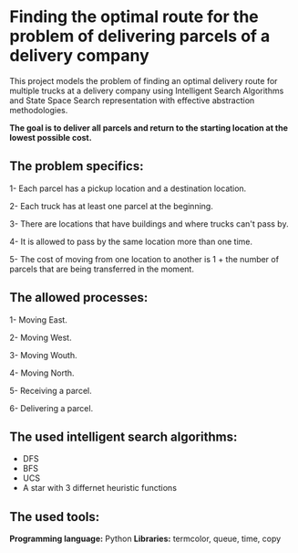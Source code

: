 # Finding the optimal route for the problem of delivering parcels of a delivery company
This project models the problem of finding an optimal delivery route for multiple trucks at a delivery company using Intelligent Search Algorithms and State Space Search representation with effective abstraction methodologies.

**The goal is to deliver all parcels and return to the starting location at the lowest possible cost.**

## The problem specifics:
1- Each parcel has a pickup location and a destination location.

2- Each truck has at least one parcel at the beginning.

3- There are locations that have buildings and where trucks can't pass by.

4- It is allowed to pass by the same location more than one time.

5- The cost of moving from one location to another is 1 + the number of parcels that are being transferred in the moment.

## The allowed processes:
1- Moving East.

2- Moving West.

3- Moving Wouth.

4- Moving North.

5- Receiving a parcel.

6- Delivering a parcel.

## The used intelligent search algorithms:
- DFS
- BFS
- UCS
- A star with 3 differnet heuristic functions

## The used tools:
**Programming language:** Python
**Libraries:** termcolor, queue, time, copy
